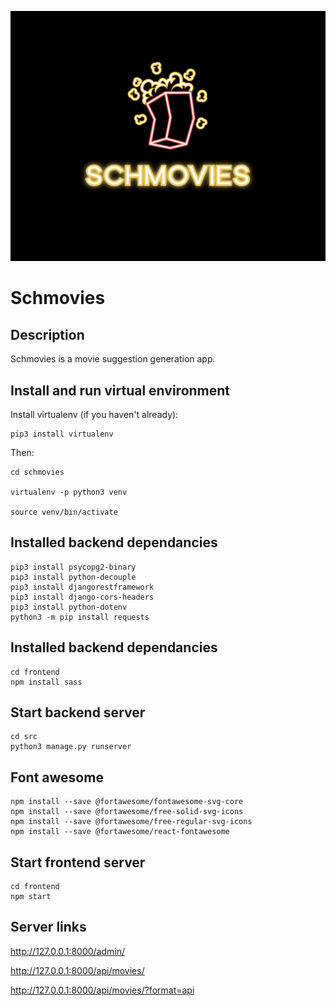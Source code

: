 

!["Schmovies logo"](https://github.com/migauth/schmovies/blob/main/frontend/public/schmovies.png?raw=true)

# Schmovies

## Description

Schmovies is a movie suggestion generation app. 

## Install and run virtual environment

Install virtualenv (if you haven't already):
```
pip3 install virtualenv
```
Then:
```
cd schmovies

virtualenv -p python3 venv

source venv/bin/activate
```

## Installed backend dependancies
```
pip3 install psycopg2-binary
pip3 install python-decouple
pip3 install djangorestframework
pip3 install django-cors-headers
pip3 install python-dotenv
python3 -m pip install requests
```

## Installed backend dependancies

```
cd frontend
npm install sass
```


## Start backend server
```
cd src
python3 manage.py runserver
```

## Font awesome
```
npm install --save @fortawesome/fontawesome-svg-core
npm install --save @fortawesome/free-solid-svg-icons
npm install --save @fortawesome/free-regular-svg-icons
npm install --save @fortawesome/react-fontawesome
```

## Start frontend server
```
cd frontend
npm start
```

## Server links

http://127.0.0.1:8000/admin/

http://127.0.0.1:8000/api/movies/

http://127.0.0.1:8000/api/movies/?format=api